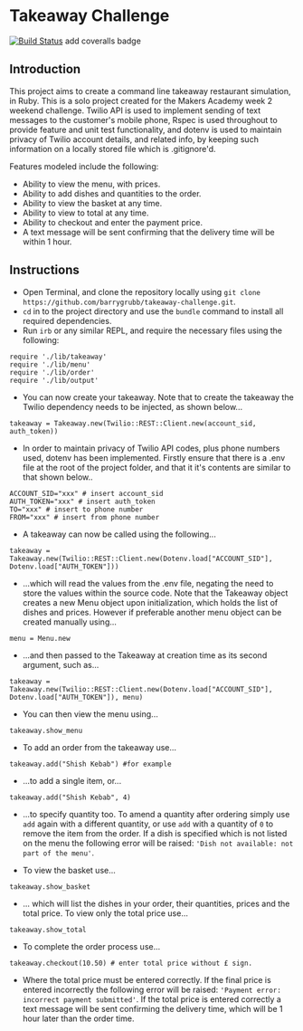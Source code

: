 Takeaway Challenge
==================
[![Build Status](https://travis-ci.org/barrygrubb/takeaway-challenge.svg?branch=master)](https://travis-ci.org/barrygrubb/takeaway-challenge)
add coveralls badge

Introduction
-------

This project aims to create a command line takeaway restaurant simulation, in Ruby. This is a solo project created for the Makers Academy week 2 weekend challenge. Twilio API is used to implement sending of text messages to the customer's mobile phone, Rspec is used throughout to provide feature and unit test functionality, and dotenv is used to maintain privacy of Twilio account details, and related info, by keeping such information on a locally stored file which is .gitignore'd.

Features modeled include the following:

* Ability to view the menu, with prices.
* Ability to add dishes and quantities to the order.
* Ability to view the basket at any time.
* Ability to view to total at any time.
* Ability to checkout and enter the payment price.
* A text message will be sent confirming that the delivery time will be within 1 hour.

Instructions
-------

* Open Terminal, and clone the repository locally using `git clone https://github.com/barrygrubb/takeaway-challenge.git`.
* `cd` in to the project directory and use the `bundle` command to install all required dependencies.
* Run `irb` or any similar REPL, and require the necessary files using the following:
```
require './lib/takeaway'
require './lib/menu'
require './lib/order'
require './lib/output'
```
* You can now create your takeaway. Note that to create the takeaway the Twilio dependency needs to be injected, as shown below...
```
takeaway = Takeaway.new(Twilio::REST::Client.new(account_sid, auth_token))
```
* In order to maintain privacy of Twilio API codes, plus phone numbers used, dotenv has been implemented. Firstly ensure that there is a .env file at the root of the project folder, and that it it's contents are similar to that shown below..
```
ACCOUNT_SID="xxx" # insert account_sid
AUTH_TOKEN="xxx" # insert auth_token
TO="xxx" # insert to phone number
FROM="xxx" # insert from phone number
```
* A takeaway can now be called using the following...
```
takeaway = Takeaway.new(Twilio::REST::Client.new(Dotenv.load["ACCOUNT_SID"], Dotenv.load["AUTH_TOKEN"]))
```
* ...which will read the values from the .env file, negating the need to store the values within the source code. Note that the Takeaway object creates a new Menu object upon initialization, which holds the list of dishes and prices. However if preferable another menu object can be created manually using...
```
menu = Menu.new
```
* ...and then passed to the Takeaway at creation time as its second argument, such as...
```
takeaway = Takeaway.new(Twilio::REST::Client.new(Dotenv.load["ACCOUNT_SID"], Dotenv.load["AUTH_TOKEN"]), menu)
```

* You can then view the menu using...
```
takeaway.show_menu
```
* To add an order from the takeaway use...
```
takeaway.add("Shish Kebab") #for example
```
* ...to add a single item, or...
```
takeaway.add("Shish Kebab", 4)
```
* ...to specify quantity too. To amend a quantity after ordering simply use `add` again with a different quantity, or use `add` with a quantity of `0` to remove the item from the order. If a dish is specified which is not listed on the menu the following error will be raised: `'Dish not available: not part of the menu'`.

* To view the basket use...
```
takeaway.show_basket
```
* ... which will list the dishes in your order, their quantities, prices and the total price. To view only the total price use...
```
takeaway.show_total
```
* To complete the order process use...
```
takeaway.checkout(10.50) # enter total price without £ sign.
```
* Where the total price must be entered correctly. If the final price is entered incorrectly the following error will be raised: `'Payment error: incorrect payment submitted'`. If the total price is entered correctly a text message will be sent confirming the delivery time, which will be 1 hour later than the order time.
